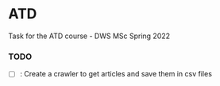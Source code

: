 # ATD
Task for the ATD course - DWS MSc Spring 2022 

### TODO

- [ ] : Create a crawler to get articles and save them in csv files    
